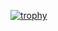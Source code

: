 [![trophy](https://github-profile-trophy.vercel.app/ArthurBernard-Nantes=ryo-ma)](https://github.com/ryo-ma/github-profile-trophy)

